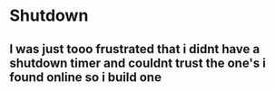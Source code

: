 # Shutdown
## I was just tooo frustrated that i didnt have a shutdown timer and couldnt trust the one's i found online so i build one


